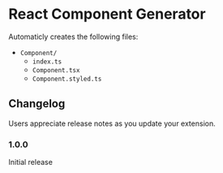 # React Component Generator

Automaticly creates the following files:

- `Component/`
  - `index.ts`
  - `Component.tsx`
  - `Component.styled.ts`

## Changelog

Users appreciate release notes as you update your extension.

### 1.0.0

Initial release
